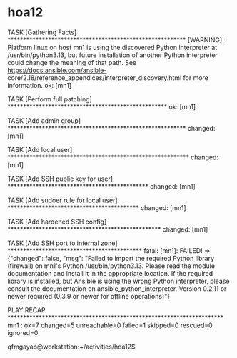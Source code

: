 # hoa12


TASK [Gathering Facts] *********************************************************
[WARNING]: Platform linux on host mn1 is using the discovered Python
interpreter at /usr/bin/python3.13, but future installation of another Python
interpreter could change the meaning of that path. See
https://docs.ansible.com/ansible-
core/2.18/reference_appendices/interpreter_discovery.html for more information.
ok: [mn1]

TASK [Perform full patching] ***************************************************
ok: [mn1]

TASK [Add admin group] *********************************************************
changed: [mn1]

TASK [Add local user] **********************************************************
changed: [mn1]

TASK [Add SSH public key for user] *********************************************
changed: [mn1]

TASK [Add sudoer rule for local user] ******************************************
changed: [mn1]

TASK [Add hardened SSH config] *************************************************
changed: [mn1]

TASK [Add SSH port to internal zone] *******************************************
fatal: [mn1]: FAILED! => {"changed": false, "msg": "Failed to import the required Python library (firewall) on mn1's Python /usr/bin/python3.13. Please read the module documentation and install it in the appropriate location. If the required library is installed, but Ansible is using the wrong Python interpreter, please consult the documentation on ansible_python_interpreter. Version 0.2.11 or newer required (0.3.9 or newer for offline operations)"}

PLAY RECAP *********************************************************************
mn1                        : ok=7    changed=5    unreachable=0    failed=1    skipped=0    rescued=0    ignored=0   

qfmgayao@workstation:~/activities/hoa12$ 
